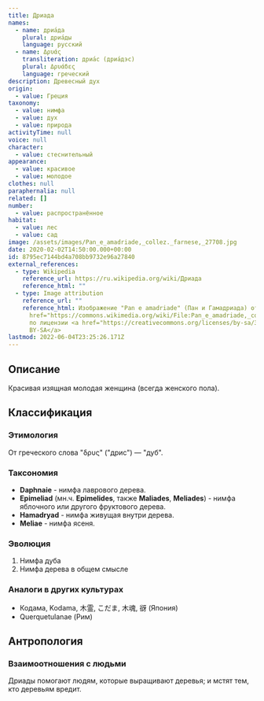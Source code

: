 ```yaml
---
title: Дриада
names:
  - name: дриа́да
    plural: дриа́ды
    language: русский
  - name: Δρυάς
    transliteration: дриа́с (дриа́дэс)
    plural: Δρυάδες
    language: греческий
description: Древесный дух
origin:
  - value: Греция
taxonomy:
  - value: нимфа
  - value: дух
  - value: природа
activityTime: null
voice: null
character:
  - value: стеснительный
appearance:
  - value: красивое
  - value: молодое
clothes: null
paraphernalia: null
related: []
number:
  - value: распространённое
habitat:
  - value: лес
  - value: сад
image: /assets/images/Pan_e_amadriade,_collez._farnese,_27708.jpg
date: 2020-02-02T14:50:00.000+00:00
id: 8795ec7144bd4a708bb9732e96a27840
external_references:
  - type: Wikipedia
    reference_url: https://ru.wikipedia.org/wiki/Дриада
    reference_html: ""
  - type: Image attribution
    reference_url: ""
    reference_html: Изображение "Pan e amadriade" (Пан и Гамадриада) от <a
      href="https://commons.wikimedia.org/wiki/File:Pan_e_amadriade,_collez._farnese,_27708.jpg">Sailko</a>
      по лицензии <a href="https://creativecommons.org/licenses/by-sa/3.0">CC
      BY-SA</a>
lastmod: 2022-06-04T23:25:26.171Z
---
```

## Описание

Красивая изящная молодая женщина (всегда женского пола).

## Классификация

### Этимология

От греческого слова "δρυς" ("дрис") — "дуб".

### Таксономия

* **Daphnaie** - нимфа лаврового дерева.
* **Epimeliad** (мн.ч. **Epimelides**, также **Maliades**, **Meliades**) - нимфа яблочного или другого фруктового дерева.
* **Hamadryad** - нимфа живущая внутри дерева.
* **Meliae** - нимфа ясеня.

### Эволюция

1. Нимфа дуба
2. Нимфа дерева в общем смысле

### Аналоги в других культурах

* Кодама, Kodama, 木霊, こだま, 木魂, 谺 (Япония)
* Querquetulanae (Рим)

## Антропология

### Взаимоотношения с людьми

Дриады помогают людям, которые выращивают деревья; и мстят тем, кто деревьям вредит.

